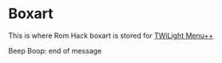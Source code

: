 # Boxart
This is where Rom Hack boxart is stored for [TWiLight Menu++](https://github.com/RocketRobz/TWiLightMenu)

Beep Boop: end of message
